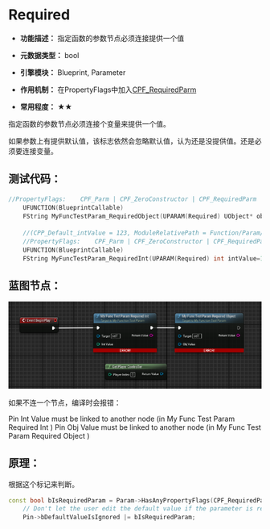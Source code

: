 # Required

- **功能描述：** 指定函数的参数节点必须连接提供一个值

- **元数据类型：** bool
- **引擎模块：** Blueprint, Parameter
- **作用机制：** 在PropertyFlags中加入[CPF_RequiredParm](../../../../Flags/EPropertyFlags/CPF_RequiredParm.md)
- **常用程度：** ★★

指定函数的参数节点必须连接个变量来提供一个值。

如果参数上有提供默认值，该标志依然会忽略默认值，认为还是没提供值。还是必须要连接变量。

## 测试代码：

```cpp
//PropertyFlags:	CPF_Parm | CPF_ZeroConstructor | CPF_RequiredParm | CPF_NoDestructor | CPF_HasGetValueTypeHash | CPF_NativeAccessSpecifierPublic
	UFUNCTION(BlueprintCallable)
	FString MyFuncTestParam_RequiredObject(UPARAM(Required) UObject* objValue);

	//(CPP_Default_intValue = 123, ModuleRelativePath = Function/Param/MyFunction_TestParam.h)
	//PropertyFlags:	CPF_Parm | CPF_ZeroConstructor | CPF_RequiredParm | CPF_IsPlainOldData | CPF_NoDestructor | CPF_HasGetValueTypeHash | CPF_NativeAccessSpecifierPublic
	UFUNCTION(BlueprintCallable)
	FString MyFuncTestParam_RequiredInt(UPARAM(Required) int intValue=123);
```

## 蓝图节点：

![Untitled](Untitled.png)

如果不连一个节点，编译时会报错：

Pin  Int Value  must be linked to another node (in  My Func Test Param Required Int )
Pin  Obj Value  must be linked to another node (in  My Func Test Param Required Object )

## 原理：

根据这个标记来判断。

```cpp
const bool bIsRequiredParam = Param->HasAnyPropertyFlags(CPF_RequiredParm);
	// Don't let the user edit the default value if the parameter is required to be explicit.
	Pin->bDefaultValueIsIgnored |= bIsRequiredParam;
```